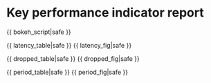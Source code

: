 # Key performance indicator report

<script type="text/javascript" src="https://cdn.bokeh.org/bokeh/release/bokeh-{{ bokeh_version|safe }}.min.js"></script>
<script type="text/javascript" src="https://cdn.bokeh.org/bokeh/release/bokeh-tables-{{ bokeh_version|safe }}.min.js"></script>

{{ bokeh_script|safe }}

{{ latency_table|safe }}
{{ latency_fig|safe }}

{{ dropped_table|safe }}
{{ dropped_fig|safe }}

{{ period_table|safe }}
{{ period_fig|safe }}